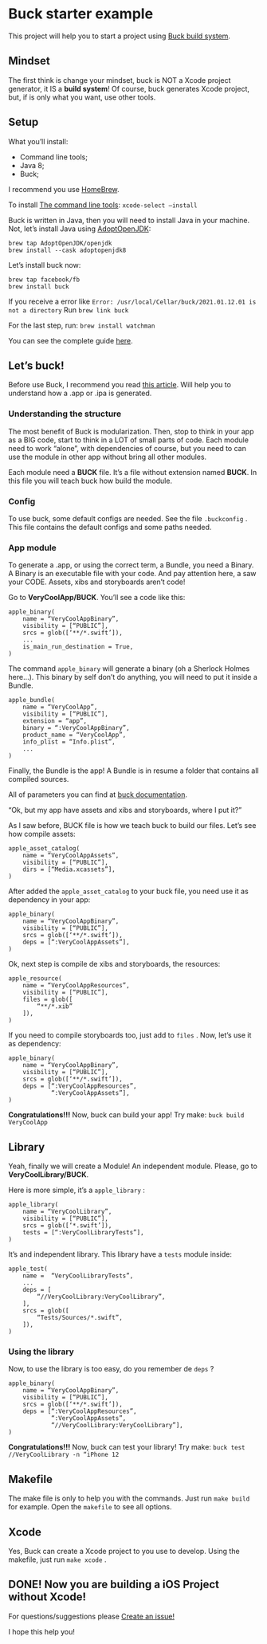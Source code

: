 # Buck starter example
This project will help you to start a project using [Buck build system](https://buck.build/).

## Mindset
The first think is change your mindset, buck is NOT a Xcode project generator, it IS a **build system**!
Of course, buck generates Xcode project, but, if is only what you want, use other tools.

## Setup
What you’ll install:
- Command line tools;
- Java 8;
- Buck;

I recommend you use [HomeBrew](https://brew.sh/).

To install [The command line tools](https://developer.apple.com/xcode/features/):
`xcode-select —install`

Buck is written in Java, then you will need to install Java in your machine.
Not, let’s install Java using [AdoptOpenJDK](https://github.com/AdoptOpenJDK/homebrew-openjdk):
```
brew tap AdoptOpenJDK/openjdk
brew install --cask adoptopenjdk8
```

Let’s install buck now:
```
brew tap facebook/fb
brew install buck
```

If you receive a error like
 `Error: /usr/local/Cellar/buck/2021.01.12.01 is not a directory`  Run  `brew link buck`

For the last step, run:
`brew install watchman`

You can see the complete guide [here](https://buck.build/setup/getting_started.html).

## Let’s buck!
Before use Buck, I recommend you read [this article](https://medium.com/@lcsmarcal/compilando-um-aplicativo-ios-sem-xcode-e2ea34cfa7f0). Will help you to understand how a .app or .ipa is generated.

### Understanding the structure
The most benefit of Buck is modularization. Then, stop to think in your app as a BIG code, start to think in a LOT of small parts of code.
Each module need to work “alone”, with dependencies of course, but you need to can use the module in other app without bring all other modules.

Each module need a **BUCK** file. It’s a file without extension named **BUCK**.
In this file you will teach buck how build the module.

### Config
To use buck, some default configs are needed. See the file `.buckconfig` . This file contains the default configs and some paths needed.

### App module

To generate a .app, or using the correct term, a Bundle, you need a Binary.
A Binary is an executable file with your code. And pay attention here, a saw your CODE. Assets, xibs and storyboards aren’t code!

Go to **VeryCoolApp/BUCK**. You’ll see a code like this:

```
apple_binary(
    name = “VeryCoolAppBinary”,
    visibility = [“PUBLIC”],
    srcs = glob([‘**/*.swift’]),
    ...
    is_main_run_destination = True,
)
```

The command `apple_binary`  will generate a binary (oh a Sherlock Holmes here…).
This binary by self  don’t do anything, you will need to put it inside a Bundle.

```
apple_bundle(
    name = “VeryCoolApp”,
    visibility = [“PUBLIC”],
    extension = “app”,
    binary = “:VeryCoolAppBinary”,
    product_name = “VeryCoolApp”,
    info_plist = “Info.plist”,
    ... 
)
```

Finally, the Bundle is the app! A Bundle is in resume a folder that contains all compiled sources.

All of parameters you can find at [buck documentation](https://buck.build/rule/apple_bundle.html).

“Ok, but my app have assets and xibs and storyboards, where I put it?”

As I saw before, BUCK file is how we teach buck to build our files.  Let’s see how compile assets:

```
apple_asset_catalog(
    name = “VeryCoolAppAssets”,
    visibility = [“PUBLIC”],
    dirs = [“Media.xcassets”],
)
```

After added the `apple_asset_catalog` to your buck file, you need use it as dependency in your app:

```
apple_binary(
    name = “VeryCoolAppBinary”,
    visibility = [“PUBLIC”],
    srcs = glob([‘**/*.swift’]),
    deps = [“:VeryCoolAppAssets”],
)
```

Ok, next step is compile de xibs and storyboards, the resources:

```
apple_resource(
    name = “VeryCoolAppResources”,
    visibility = [“PUBLIC”],
    files = glob([
        “**/*.xib”
    ]),
)
```

If you need to compile storyboards too, just add to `files` . Now, let’s use it as dependency:

```
apple_binary(
    name = “VeryCoolAppBinary”,
    visibility = [“PUBLIC”],
    srcs = glob([‘**/*.swift’]),
    deps = [“:VeryCoolAppResources”,
            “:VeryCoolAppAssets”],
)
```

**Congratulations!!!** Now, buck can build your app! Try make: `buck build VeryCoolApp`

## Library 
Yeah, finally we will create a Module! An independent module.
Please, go to **VeryCoolLibrary/BUCK**.

Here is more simple, it’s a `apple_library` :

```
apple_library(
    name = “VeryCoolLibrary”,
    visibility = [“PUBLIC”],
    srcs = glob([‘*.swift’]),
    tests = [“:VeryCoolLibraryTests”],
)
```

It’s and independent library. This library have a `tests` module inside:

```
apple_test(
    name =  “VeryCoolLibraryTests”,
    ...
    deps = [
        “//VeryCoolLibrary:VeryCoolLibrary”,
    ],
    srcs = glob([
        “Tests/Sources/*.swift”,
    ]),
)
```

### Using the library

Now, to use the library is too easy, do you remember de `deps` ?

```
apple_binary(
    name = “VeryCoolAppBinary”,
    visibility = [“PUBLIC”],
    srcs = glob([‘**/*.swift’]),
    deps = [“:VeryCoolAppResources”,
            “:VeryCoolAppAssets”,
            “//VeryCoolLibrary:VeryCoolLibrary”],
)
```

**Congratulations!!!** Now, buck can test your library! Try make: `buck test //VeryCoolLibrary -n “iPhone 12`

## Makefile
The make file is only to help you with the commands. Just run `make build` for example. Open the `makefile` to see all options.

## Xcode
Yes, Buck can create a Xcode project to you use to develop. Using the makefile, just run `make xcode` .


## DONE! Now you are building a iOS Project without Xcode!

For questions/suggestions please [Create an issue!](https://github.com/narlei/buckstartersample/issues)

I hope this help you!

